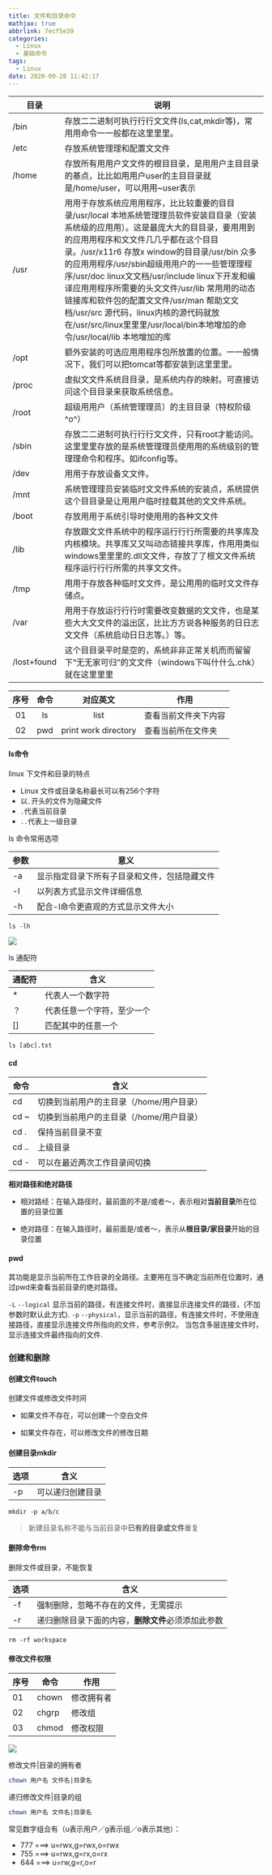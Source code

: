 ```yaml
---
title: 文件和目录命令
mathjax: true
abbrlink: 7ecf5e39
categories:
  - Linux
  - 基础命令
tags:
  - Linux
date: 2020-09-28 11:42:17
---
```


| 目录  | 说明                                                                                                                |
|-------|---------------------------------------------------------------------------------------------------------------------|
| /bin  | 存放⼆二进制可执⾏行行⽂文件(ls,cat,mkdir等)，常⽤用命令⼀一般都在这⾥里里。                                        |
| /etc  | 存放系统管理理和配置⽂文件                                                                                          |
| /home | 存放所有⽤用户⽂文件的根⽬目录，是⽤用户主⽬目录的基点，⽐比如⽤用户user的主⽬目录就是/home/user，可以⽤用~user表示 |
| /usr  | ⽤用于存放系统应⽤用程序，⽐比较重要的⽬目录/usr/local 本地系统管理理员软件安装⽬目录（安装系统级的应⽤用）。这是最庞⼤大的⽬目录，要⽤用到的应⽤用程序和⽂文件⼏几乎都在这个⽬目录。/usr/x11r6 存放x window的⽬目录/usr/bin 众多的应⽤用程序/usr/sbin超级⽤用户的⼀一些管理理程序/usr/doc linux⽂文档/usr/include linux下开发和编译应⽤用程序所需要的头⽂文件/usr/lib 常⽤用的动态链接库和软件包的配置⽂文件/usr/man 帮助⽂文档/usr/src 源代码，linux内核的源代码就放在/usr/src/linux⾥里里/usr/local/bin本地增加的命令/usr/local/lib 本地增加的库|
|/opt|额外安装的可选应⽤用程序包所放置的位置。⼀一般情况下，我们可以把tomcat等都安装到这⾥里里。|
|/proc| 虚拟⽂文件系统⽬目录，是系统内存的映射。可直接访问这个⽬目录来获取系统信息。|
|/root| 超级⽤用户（系统管理理员）的主⽬目录（特权阶级^o^）|
|/sbin|存放⼆二进制可执⾏行行⽂文件，只有root才能访问。这⾥里里存放的是系统管理理员使⽤用的系统级别的管理理命令和程序。如ifconfig等。|
|/dev| ⽤用于存放设备⽂文件。|
|/mnt|系统管理理员安装临时⽂文件系统的安装点，系统提供这个⽬目录是让⽤用户临时挂载其他的⽂文件系统。|
|/boot|存放⽤用于系统引导时使⽤用的各种⽂文件|
|/lib|存放跟⽂文件系统中的程序运⾏行行所需要的共享库及内核模块。共享库⼜又叫动态链接共享库，作⽤用类似windows⾥里里的.dll⽂文件，存放了了根⽂文件系统程序运⾏行行所需的共享⽂文件。|
|/tmp |⽤用于存放各种临时⽂文件，是公⽤用的临时⽂文件存储点。|
|/var|⽤用于存放运⾏行行时需要改变数据的⽂文件，也是某些⼤大⽂文件的溢出区，⽐比⽅方说各种服务的⽇日志⽂文件（系统启动⽇日志等。）等。|
|/lost+found|这个⽬目录平时是空的，系统⾮非正常关机⽽而留留下“⽆无家可归”的⽂文件（windows下叫什什么.chk）就在这⾥里里|

| 序号 | 命令 |       对应英文       | 作用                 |
|:----:|:----:|:--------------------:|----------------------|
|  01  |  ls  |         list         | 查看当前文件夹下内容 |
|  02  | pwd  | print work directory | 查看当前所在文件夹   |


#### ls命令

linux 下文件和目录的特点

+ Linux 文件或目录名称最长可以有256个字符
+ 以`.`开头的文件为隐藏文件
+ `.`代表当前目录
+ `..`代表上一级目录

ls 命令常用选项

| 参数 | 意义                                         |
|------|----------------------------------------------|
| -a   | 显示指定目录下所有子目录和文件，包括隐藏文件 |
| -l   | 以列表方式显示文件详细信息                   |
| -h   | 配合-l命令更直观的方式显示文件大小           |

```
ls -lh
```

![](0001.png)

ls 通配符

| 通配符 | 含义                       |
|--------|----------------------------|
| *      | 代表人一个数字符           |
| ？     | 代表任意一个字符，至少一个 |
| []     | 匹配其中的任意一个         |

```
ls [abc].txt
```

#### cd

| 命令  | 含义                                     |
|-------|------------------------------------------|
| cd    | 切换到当前用户的主目录（/home/用户目录） |
| cd ~  | 切换到当前用户的主目录（/home/用户目录） |
| cd .  | 保持当前目录不变                         |
| cd .. | 上级目录                                 |
| cd -  | 可以在最近两次工作目录间切换             |

**相对路径和绝对路径**

+ 相对路经：在输入路径时，最前面的不是/或者～，表示相对**当前目录**所在位置的目录位置

+ 绝对路径：在输入路径时，最前面是/或者～，表示从**根目录/家目录**开始的目录位置

#### pwd

其功能是显示当前所在工作目录的全路径。主要用在当不确定当前所在位置时，通过pwd来查看当前目录的绝对路径。

`-L` `--logical` 显示当前的路径，有连接文件时，直接显示连接文件的路径，(不加参数时默认此方式).
`-p` `--physical`，显示当前的路径，有连接文件时，不使用连接路径，直接显示连接文件所指向的文件，参考示例2。 当包含多层连接文件时，显示连接文件最终指向的文件.

### 创建和删除

#### 创建文件touch

创建文件或修改文件时间

+ 如果文件不存在，可以创建一个空白文件

+ 如果文件存在，可以修改文件的修改日期

#### 创建目录mkdir

| 选项 | 含义             |
|------|------------------|
| -p   | 可以递归创建目录 |

```
mkdir -p a/b/c
```

> 新建目录名称不能与当前目录中**已有的目录或文件**重复

#### 删除命令rm

删除文件或目录，不能恢复

| 选项 | 含义                                                  |
|------|-------------------------------------------------------|
| -f   | 强制删除，忽略不存在的文件，无需提示                  |
| -r   | 递归删除目录下面的内容，<b>删除文件</b>必须添加此参数 |

```
rm -rf workspace
```


#### 修改文件权限

| 序号 | 命令 | 作用 |
| --- | --- | --- |
| 01 | chown | 修改拥有者 |
| 02 | chgrp | 修改组 |
| 03 | chmod | 修改权限 |

![](0005.jpg)

修改文件|目录的拥有者

```bash
chown 用户名 文件名|目录名
```

递归修改文件|目录的组

```bash
chown 用户名 文件名|目录名
```

常见数字组合有（u表示用户／g表示组／o表示其他）：

+ 777 ===> u=rwx,g=rwx,o=rwx
+ 755 ===> u=rwx,g=rx,o=rx
+ 644 ===> u=rw,g=r,o=r

